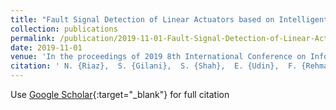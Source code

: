 ```yaml
---
title: "Fault Signal Detection of Linear Actuators based on Intelligent Remnant Filter"
collection: publications
permalink: /publication/2019-11-01-Fault-Signal-Detection-of-Linear-Actuators-based-on-Intelligent-Remnant-Filter
date: 2019-11-01
venue: 'In the proceedings of 2019 8th International Conference on Information and Communication Technologies (ICICT)'
citation: ' N. {Riaz},  S. {Gilani},  S. {Shah},  E. {Udin},  F. {Rehman}, &quot;Fault Signal Detection of Linear Actuators based on Intelligent Remnant Filter.&quot; In the proceedings of 2019 8th International Conference on Information and Communication Technologies (ICICT), 2019.'
---
```

Use [Google Scholar](https://scholar.google.com/scholar?q=Fault+Signal+Detection+of+Linear+Actuators+based+on+Intelligent+Remnant+Filter){:target="_blank"} for full citation